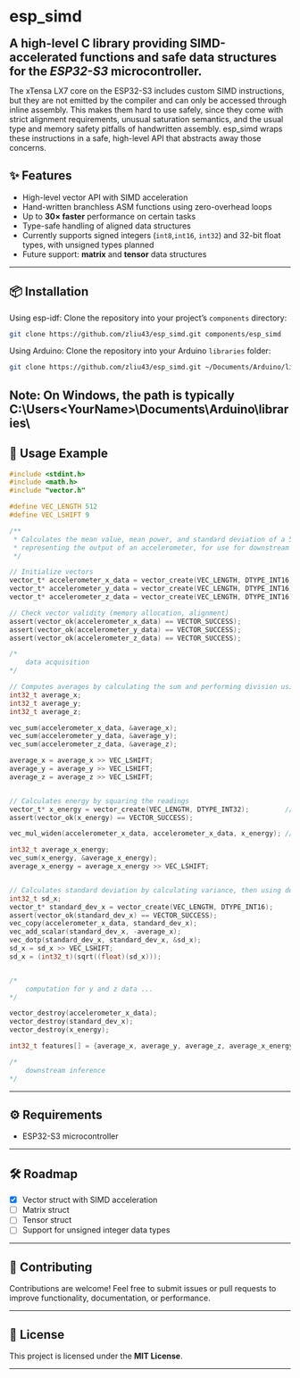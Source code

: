 # esp_simd
<p >
  <b><span style="font-size:1.5em">A high-level C library providing SIMD-accelerated functions and safe data structures for the <em>ESP32-S3</em> microcontroller.</span></b>
</p>

The xTensa LX7 core on the ESP32-S3 includes custom SIMD instructions, but they are not emitted by the compiler and can only be accessed through inline assembly. This makes them hard to use safely, since they come with strict alignment requirements, unusual saturation semantics, and the usual type and memory safety pitfalls of handwritten assembly. esp_simd wraps these instructions in a safe, high-level API that abstracts away those concerns.
 

## ✨ Features

* High-level vector API with SIMD acceleration
* Hand-written branchless ASM functions using zero-overhead loops
* Up to **30× faster** performance on certain tasks
* Type-safe handling of aligned data structures
* Currently supports signed integers (`int8`,`int16`, `int32`) and 32-bit float types, with unsigned types planned
* Future support: **matrix** and **tensor** data structures

---

## 📦 Installation
Using esp-idf:
Clone the repository into your project’s `components` directory:

```bash
git clone https://github.com/zliu43/esp_simd.git components/esp_simd
```
Using Arduino:
Clone the repository into your Arduino `libraries` folder:

```bash
git clone https://github.com/zliu43/esp_simd.git ~/Documents/Arduino/libraries/esp_simd
```
Note: On Windows, the path is typically C:\Users\<YourName>\Documents\Arduino\libraries\
---

## 🚀 Usage Example

```c
#include <stdint.h>
#include <math.h>
#include "vector.h"

#define VEC_LENGTH 512
#define VEC_LSHIFT 9

/**
 * Calculates the mean value, mean power, and standard deviation of a 512 length vector of int16_ts,
 * representing the output of an accelerometer, for use for downstream ML classification
 */

// Initialize vectors 
vector_t* accelerometer_x_data = vector_create(VEC_LENGTH, DTYPE_INT16);
vector_t* accelerometer_y_data = vector_create(VEC_LENGTH, DTYPE_INT16);
vector_t* accelerometer_z_data = vector_create(VEC_LENGTH, DTYPE_INT16);

// Check vector validity (memory allocation, alignment)
assert(vector_ok(accelerometer_x_data) == VECTOR_SUCCESS);
assert(vector_ok(accelerometer_y_data) == VECTOR_SUCCESS);
assert(vector_ok(accelerometer_z_data) == VECTOR_SUCCESS);

/*
    data acquisition
*/

// Computes averages by calculating the sum and performing division using right shift 
int32_t average_x; 
int32_t average_y; 
int32_t average_z;

vec_sum(accelerometer_x_data, &average_x);
vec_sum(accelerometer_y_data, &average_y);
vec_sum(accelerometer_z_data, &average_z);

average_x = average_x >> VEC_LSHIFT;
average_y = average_y >> VEC_LSHIFT;
average_z = average_z >> VEC_LSHIFT;


// Calculates energy by squaring the readings
vector_t* x_energy = vector_create(VEC_LENGTH, DTYPE_INT32);         // DTYPE_INT32 otherwise overflow
assert(vector_ok(x_energy) == VECTOR_SUCCESS);

vec_mul_widen(accelerometer_x_data, accelerometer_x_data, x_energy); // Mul-widen for int16_t * int16_t -> int32_t

int32_t average_x_energy;
vec_sum(x_energy, &average_x_energy);
average_x_energy = average_x_energy >> VEC_LSHIFT; 


// Calculates standard deviation by calculating variance, then using dotp to calculating sum of squares
int32_t sd_x;
vector_t* standard_dev_x = vector_create(VEC_LENGTH, DTYPE_INT16);
assert(vector_ok(standard_dev_x) == VECTOR_SUCCESS);
vec_copy(accelerometer_x_data, standard_dev_x);
vec_add_scalar(standard_dev_x, -average_x);
vec_dotp(standard_dev_x, standard_dev_x, &sd_x);
sd_x = sd_x >> VEC_LSHIFT;
sd_x = (int32_t)(sqrt((float)(sd_x)));


/*
    computation for y and z data ...
*/

vector_destroy(accelerometer_x_data); 
vector_destroy(standard_dev_x);
vector_destroy(x_energy);

int32_t features[] = {average_x, average_y, average_z, average_x_energy, average_y_energy, average_z_energy, sd_x, sd_y, sd_z};

/*
    downstream inference
*/ 

```

---

## ⚙️ Requirements

* ESP32-S3 microcontroller 

---

## 🛠️ Roadmap

* [x] Vector struct with SIMD acceleration
* [ ] Matrix struct
* [ ] Tensor struct
* [ ] Support for unsigned integer data types

---

## 🤝 Contributing

Contributions are welcome!
Feel free to submit issues or pull requests to improve functionality, documentation, or performance.

---

## 📜 License

This project is licensed under the **MIT License**. 

---
 
